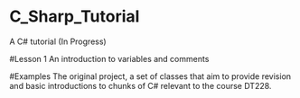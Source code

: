 C_Sharp_Tutorial
================

A C# tutorial (In Progress)

#Lesson 1
An introduction to variables and comments

#Examples
The original project, a set of classes that aim to provide revision and basic introductions to chunks of C# relevant to the course DT228.



